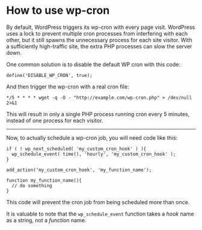 # How to use wp-cron

By default, WordPress triggers its wp-cron with every page visit. WordPress uses a lock to prevent multiple cron processes from interfering with each other, but it still spawns the unnecessary process for each site visitor. With a sufficiently high-traffic site, the extra PHP processes can slow the server down.

One common solution is to disable the default WP cron with this code:

    define('DISABLE_WP_CRON', true);

And then trigger the wp-cron with a real cron file:

    */5 * * * * wget -q -O - "http://example.com/wp-cron.php" > /dev/null 2>&1

This will result in only a single PHP process running cron every 5 minutes, instead of one process for each visitor.

---

Now, to actually schedule a wp-cron job, you will need code like this:

```
if ( ! wp_next_scheduled( 'my_custom_cron_hook' ) ){
  wp_schedule_event( time(), 'hourly', 'my_custom_cron_hook' );
}

add_action('my_custom_cron_hook', 'my_function_name');

function my_function_name(){
  // do something
}
```

This code will prevent the cron job from being scheduled more than once.

It is valuable to note that the `wp_schedule_event` function takes a *hook* name as a string, not a *function* name.
